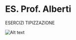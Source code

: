 # ES. Prof. Alberti

ESERCIZI TIPIZZAZIONE

![Alt text](https://qph.cf2.quoracdn.net/main-qimg-54dc2933c3ebac743537176957dd97f5-lq)



